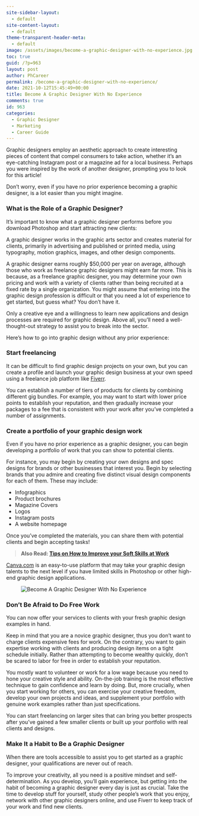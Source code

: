 ```yaml
---
site-sidebar-layout:
  - default
site-content-layout:
  - default
theme-transparent-header-meta:
  - default
image: /assets/images/become-a-graphic-designer-with-no-experience.jpg
toc: true
guid: /?p=963
layout: post
author: PhCareer
permalink: /become-a-graphic-designer-with-no-experience/
date: 2021-10-12T15:45:49+00:00
title: Become A Graphic Designer With No Experience
comments: true
id: 963
categories:
  - Graphic Designer
  - Marketing
  - Career Guide
---
```

Graphic designers employ an aesthetic approach to create interesting pieces of content that compel consumers to take action, whether it&#8217;s an eye-catching Instagram post or a magazine ad for a local business. Perhaps you were inspired by the work of another designer, prompting you to look for this article!

Don&#8217;t worry, even if you have no prior experience becoming a graphic designer, is a lot easier than you might imagine.

### **What is the Role of a Graphic Designer?**

It&#8217;s important to know what a graphic designer performs before you download Photoshop and start attracting new clients:

A graphic designer works in the graphic arts sector and creates material for clients, primarily in advertising and published or printed media, using typography, motion graphics, images, and other design components.

A graphic designer earns roughly $50,000 per year on average, although those who work as freelance graphic designers might earn far more. This is because, as a freelance graphic designer, you may determine your own pricing and work with a variety of clients rather than being recruited at a fixed rate by a single organization. You might assume that entering into the graphic design profession is difficult or that you need a lot of experience to get started, but guess what? You don&#8217;t have it.

Only a creative eye and a willingness to learn new applications and design processes are required for graphic design. Above all, you&#8217;ll need a well-thought-out strategy to assist you to break into the sector.

Here&#8217;s how to go into graphic design without any prior experience:

### **Start freelancing**

It can be difficult to find graphic design projects on your own, but you can create a profile and launch your graphic design business at your own speed using a freelance job platform like [Fiverr](https://track.fiverr.com/visit/?bta=116041&brand=fiverrcpa).

You can establish a number of tiers of products for clients by combining different gig bundles. For example, you may want to start with lower price points to establish your reputation, and then gradually increase your packages to a fee that is consistent with your work after you&#8217;ve completed a number of assignments.

### **Create a portfolio of your graphic design work**

Even if you have no prior experience as a graphic designer, you can begin developing a portfolio of work that you can show to potential clients.

For instance, you may begin by creating your own designs and spec designs for brands or other businesses that interest you. Begin by selecting brands that you admire and creating five distinct visual design components for each of them. These may include:

  * Infographics
  * Product brochures
  * Magazine Covers
  * Logos
  * Instagram posts
  * A website homepage

Once you&#8217;ve completed the materials, you can share them with potential clients and begin accepting tasks!

<blockquote class="wp-block-quote">
  <p>
    <strong>Also Read: <a href="/tips-on-how-to-improve-your-soft-skills-at-work/">Tips on How to Improve your Soft Skills at Work</a></strong>
  </p>
</blockquote>

[Canva.com](https://www.canva.com/) is an easy-to-use platform that may take your graphic design talents to the next level if you have limited skills in Photoshop or other high-end graphic design applications.

<figure class="wp-block-image size-full">

<img loading="lazy" width="650" height="434" src="/wp-content/uploads/2021/10/Become-A-Graphic-Designer-With-No-Experience.jpg" alt="Become A Graphic Designer With No Experience" class="wp-image-964" srcset="/wp-content/uploads/2021/10/Become-A-Graphic-Designer-With-No-Experience.jpg 650w, /wp-content/uploads/2021/10/Become-A-Graphic-Designer-With-No-Experience-300x200.jpg 300w" sizes="(max-width: 650px) 100vw, 650px" /> </figure> 

### **Don&#8217;t Be Afraid to Do Free Work**

You can now offer your services to clients with your fresh graphic design examples in hand.

Keep in mind that you are a novice graphic designer, thus you don&#8217;t want to charge clients expensive fees for work. On the contrary, you want to gain expertise working with clients and producing design items on a tight schedule initially. Rather than attempting to become wealthy quickly, don&#8217;t be scared to labor for free in order to establish your reputation.

You mostly want to volunteer or work for a low wage because you need to hone your creative style and ability. On-the-job training is the most effective technique to gain confidence and learn by doing. But, more crucially, when you start working for others, you can exercise your creative freedom, develop your own projects and ideas, and supplement your portfolio with genuine work examples rather than just specifications.

You can start freelancing on larger sites that can bring you better prospects after you&#8217;ve gained a few smaller clients or built up your portfolio with real clients and designs.

### **Make It a Habit to Be a Graphic Designer**

When there are tools accessible to assist you to get started as a graphic designer, your qualifications are never out of reach.

To improve your creativity, all you need is a positive mindset and self-determination. As you develop, you&#8217;ll gain experience, but getting into the habit of becoming a graphic designer every day is just as crucial. Take the time to develop stuff for yourself, study other people&#8217;s work that you enjoy, network with other graphic designers online, and use Fiverr to keep track of your work and find new clients.

